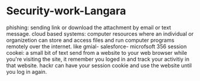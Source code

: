 # Security-work-Langara
phishing: sending link or download the attachment by email or text message.
cloud based systems: computer resources where an individual or organizetion can store and access files and run computer programs remotely over the internet. 
like gmial- salesforce- microfsoft 356
session cookei: a small bit of text send from a website to your web browser while you're visiting the site, it remember you loged in and track your activitiy in that website. hackr can have your session cookie and use the website until you log in again.
